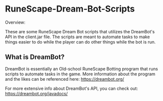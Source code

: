 # RuneScape-Dream-Bot-Scripts

Overview:

These are some RuneScape Dream Bot scripts that utilizes the DreamBot's API in the client.jar file.
The scripts are meant to automate tasks to make things easier to do while the player can do other things while the bot is run.

## What is DreamBot?

DreamBot is essentially an Old-school RuneScape Botting program that runs scripts to automate tasks in the game.
More information about the program and the likes can be referenced here: https://dreambot.org/

For more extensive info about DreamBot's API, you can check out: https://dreambot.org/javadocs/ 
